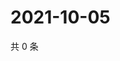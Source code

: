 # 2021-10-05

共 0 条

<!-- BEGIN WEIBO -->
<!-- 最后更新时间 Tue Oct 05 2021 05:00:46 GMT+0800 (China Standard Time) -->

<!-- END WEIBO -->
